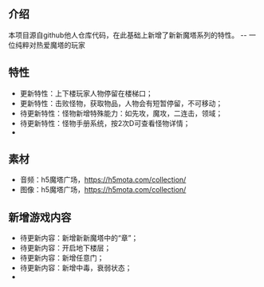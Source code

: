 ## 介绍

本项目源自github他人仓库代码，在此基础上新增了新新魔塔系列的特性。  -- 一位纯粹对热爱魔塔的玩家

## 特性

- 更新特性：上下楼玩家人物停留在楼梯口；
- 更新特性：击败怪物，获取物品，人物会有短暂停留，不可移动；
- 待更新特性：怪物新增特殊能力：如先攻，魔攻，二连击，领域；
- 待更新特性：怪物手册系统，按2次D可查看怪物详情；
- 

## 素材

- 音频：h5魔塔广场，https://h5mota.com/collection/
- 图像：h5魔塔广场，https://h5mota.com/collection/

## 新增游戏内容

- 待更新内容：新增新新魔塔中的“章”；
- 待更新内容：开启地下楼层；
- 待更新内容：新增任意门；
- 待更新内容：新增中毒，衰弱状态；
- 
